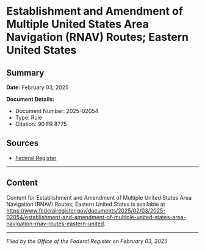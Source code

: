 # Establishment and Amendment of Multiple United States Area Navigation (RNAV) Routes; Eastern United States

## Summary

**Date:** February 03, 2025

**Document Details:**
- Document Number: 2025-02054
- Type: Rule
- Citation: 90 FR 8775

## Sources
- [Federal Register](https://www.federalregister.gov/documents/2025/02/03/2025-02054/establishment-and-amendment-of-multiple-united-states-area-navigation-rnav-routes-eastern-united)

---

## Content

Content for Establishment and Amendment of Multiple United States Area Navigation (RNAV) Routes; Eastern United States is available at https://www.federalregister.gov/documents/2025/02/03/2025-02054/establishment-and-amendment-of-multiple-united-states-area-navigation-rnav-routes-eastern-united.

---

*Filed by the Office of the Federal Register on February 03, 2025*
